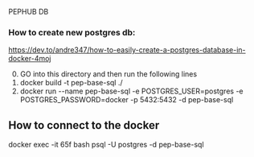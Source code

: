 PEPHUB DB

### How to create new postgres db: 


https://dev.to/andre347/how-to-easily-create-a-postgres-database-in-docker-4moj


0) GO into this directory and then run the following lines
1) docker build -t pep-base-sql ./
2) docker run --name pep-base-sql -e POSTGRES_USER=postgres -e POSTGRES_PASSWORD=docker -p 5432:5432 -d pep-base-sql


## How to connect to the docker

docker exec -it 65f bash
psql -U postgres -d pep-base-sql
